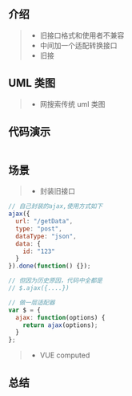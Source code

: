 ## 介绍

> - 旧接口格式和使用者不兼容
> - 中间加一个适配转换接口
> - 旧接

## UML 类图

> - 网搜索传统 uml 类图

## 代码演示

```javascript
```

## 场景

> - 封装旧接口

```javascript
// 自己封装的ajax,使用方式如下
ajax({
  url: "/getData",
  type: "post",
  dataType: "json",
  data: {
    id: "123"
  }
}).done(function() {});

// 但因为历史原因，代码中全都是
// $.ajax({....})

// 做一层适配器
var $ = {
  ajax: function(options) {
    return ajax(options);
  }
};
```

> - VUE computed

## 总结
